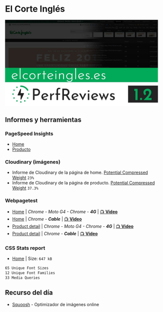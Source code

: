 # El Corte Inglés

[![PerfReviews 1.2](./poster.jpg)](https://youtu.be/yyLAPxgwSGM)

## Informes y herramientas

### PageSpeed Insights

- [Home](https://developers.google.com/speed/pagespeed/insights/?url=https%3A%2F%2Felcorteingles.es)
- [Producto](https://developers.google.com/speed/pagespeed/insights/?url=https%3A%2F%2Fwww.elcorteingles.es%2Fmoda%2FMP_0278036_1096467b-botas-de-mujer-w-highland-waterproof-ugg-en-piel-de-color-blanco%2F)

### Cloudinary (imágenes)

- Informe de Cloudinary de la página de home. [Potential Compressed Weight](https://webspeedtest.cloudinary.com/results/181220_R5_02f6b8d955f17e0da71f017e90bf41c7) `23%`
- Informe de Cloudinary de la página de producto. [Potential Compressed Weight](https://webspeedtest.cloudinary.com/results/181220_7V_cc82a84563770ca2997d3a82252cdde1) `37.3%`

### Webpagetest

- [Home](https://www.webpagetest.org/result/181229_R8_4290f9e55cf33f85a1907de91e4063a5/) | _Chrome - Moto G4 - Chrome - **4G**_  | [📺 **Video**](hhttps://www.webpagetest.org/video/view.php?id=181229_R8_4290f9e55cf33f85a1907de91e4063a5.3.0)
- [Home](https://www.webpagetest.org/result/181221_YY_6d961c32b00c53203fd62838c00a0956/) | _Chrome - **Cable**_ | [📺 **Video**](https://www.webpagetest.org/result/181221_YY_6d961c32b00c53203fd62838c00a0956/1/screen_shot/)
- [Product detail](https://www.webpagetest.org/result/181220_EY_bfe5daffcdc00de54aa7a887b9f0513d/) | _Chrome - Moto G4 - Chrome - **4G**_ | [📺 **Video**](https://www.webpagetest.org/video/view.php?id=181220_EY_bfe5daffcdc00de54aa7a887b9f0513d.3.0)
- [Product detail](https://www.webpagetest.org/result/181222_DW_2524938b8a7051d396433cb2f5e874c1/) | _Chrome - **Cable**_ | [📺 **Video**](https://www.webpagetest.org/result/181222_DW_2524938b8a7051d396433cb2f5e874c1/1/screen_shot/)

### CSS Stats report

- [Home](https://cssstats.com/stats?url=https%3A%2F%2Fwww.elcorteingles.es&ua=Browser%20Default) | Size: `647 kB`

```
65 Unique Font Sizes
12 Unique Font Families
33 Media Queries
```

## Recurso del día

- [Squoosh](https://squoosh.app) - Optimizador de imágenes online
